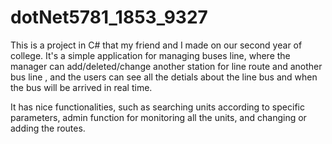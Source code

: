 # dotNet5781_1853_9327

This is a project in C# that my friend and I made on our second year of college. It's a simple application for managing buses line, where the manager can add/deleted/change 
another station for line route and another bus line , and the users can see all the detials about the line bus and when the bus will be arrived in real time.

It has nice functionalities, such as searching units according to specific parameters, admin function for monitoring all the units, and changing or adding the routes.



